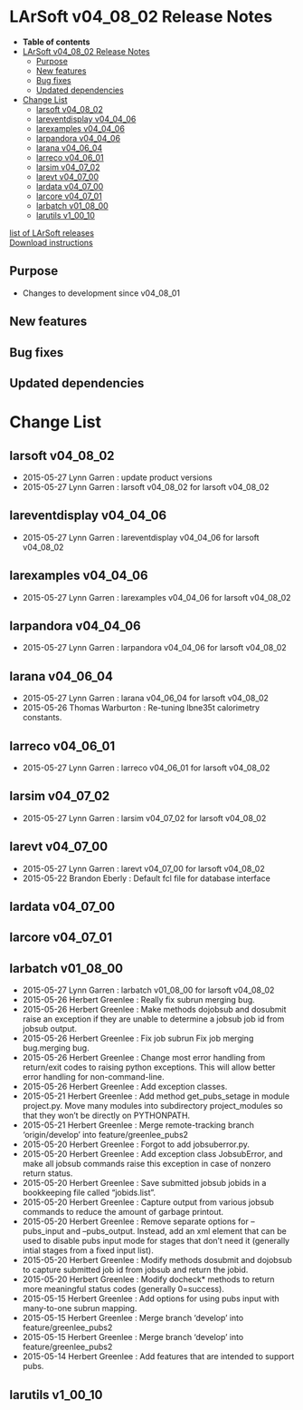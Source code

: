 LArSoft v04\_08\_02 Release Notes
======================================================================

-   **Table of contents**
-   [LArSoft v04\_08\_02 Release Notes](#LArSoft-v04_08_02-Release-Notes)
    -   [Purpose](#Purpose)
    -   [New features](#New-features)
    -   [Bug fixes](#Bug-fixes)
    -   [Updated dependencies](#Updated-dependencies)
-   [Change List](#Change-List)
    -   [larsoft v04\_08\_02](#larsoft-v04_08_02)
    -   [lareventdisplay v04\_04\_06](#lareventdisplay-v04_04_06)
    -   [larexamples v04\_04\_06](#larexamples-v04_04_06)
    -   [larpandora v04\_04\_06](#larpandora-v04_04_06)
    -   [larana v04\_06\_04](#larana-v04_06_04)
    -   [larreco v04\_06\_01](#larreco-v04_06_01)
    -   [larsim v04\_07\_02](#larsim-v04_07_02)
    -   [larevt v04\_07\_00](#larevt-v04_07_00)
    -   [lardata v04\_07\_00](#lardata-v04_07_00)
    -   [larcore v04\_07\_01](#larcore-v04_07_01)
    -   [larbatch v01\_08\_00](#larbatch-v01_08_00)
    -   [larutils v1\_00\_10](#larutils-v1_00_10)

[list of LArSoft releases](LArSoft_release_list)\
[Download instructions](http://scisoft.fnal.gov/scisoft/bundles/larsoft/v04_08_02/larsoft-v04_08_02.html)

Purpose
--------------------

-   Changes to development since v04\_08\_01

New features
------------------------------

Bug fixes
------------------------

Updated dependencies
----------------------------------------------

Change List
============================

larsoft v04\_08\_02
------------------------------------------

-   2015-05-27 Lynn Garren : update product versions
-   2015-05-27 Lynn Garren : larsoft v04\_08\_02 for larsoft v04\_08\_02

lareventdisplay v04\_04\_06
----------------------------------------------------------

-   2015-05-27 Lynn Garren : lareventdisplay v04\_04\_06 for larsoft v04\_08\_02

larexamples v04\_04\_06
--------------------------------------------------

-   2015-05-27 Lynn Garren : larexamples v04\_04\_06 for larsoft v04\_08\_02

larpandora v04\_04\_06
------------------------------------------------

-   2015-05-27 Lynn Garren : larpandora v04\_04\_06 for larsoft v04\_08\_02

larana v04\_06\_04
----------------------------------------

-   2015-05-27 Lynn Garren : larana v04\_06\_04 for larsoft v04\_08\_02
-   2015-05-26 Thomas Warburton : Re-tuning lbne35t calorimetry constants.

larreco v04\_06\_01
------------------------------------------

-   2015-05-27 Lynn Garren : larreco v04\_06\_01 for larsoft v04\_08\_02

larsim v04\_07\_02
----------------------------------------

-   2015-05-27 Lynn Garren : larsim v04\_07\_02 for larsoft v04\_08\_02

larevt v04\_07\_00
----------------------------------------

-   2015-05-27 Lynn Garren : larevt v04\_07\_00 for larsoft v04\_08\_02
-   2015-05-22 Brandon Eberly : Default fcl file for database interface

lardata v04\_07\_00
------------------------------------------

larcore v04\_07\_01
------------------------------------------

larbatch v01\_08\_00
--------------------------------------------

-   2015-05-27 Lynn Garren : larbatch v01\_08\_00 for larsoft v04\_08\_02
-   2015-05-26 Herbert Greenlee : Really fix subrun merging bug.
-   2015-05-26 Herbert Greenlee : Make methods dojobsub and dosubmit raise an exception if they are unable to determine a jobsub job id from jobsub output.
-   2015-05-26 Herbert Greenlee : Fix job subrun Fix job merging bug.merging bug.
-   2015-05-26 Herbert Greenlee : Change most error handling from return/exit codes to raising python exceptions. This will allow better error handling for non-command-line.
-   2015-05-26 Herbert Greenlee : Add exception classes.
-   2015-05-21 Herbert Greenlee : Add method get\_pubs\_setage in module project.py. Move many modules into subdirectory project\_modules so that they won’t be directly on PYTHONPATH.
-   2015-05-21 Herbert Greenlee : Merge remote-tracking branch ‘origin/develop’ into feature/greenlee\_pubs2
-   2015-05-20 Herbert Greenlee : Forgot to add jobsuberror.py.
-   2015-05-20 Herbert Greenlee : Add exception class JobsubError, and make all jobsub commands raise this exception in case of nonzero return status.
-   2015-05-20 Herbert Greenlee : Save submitted jobsub jobids in a bookkeeping file called “jobids.list”.
-   2015-05-20 Herbert Greenlee : Capture output from various jobsub commands to reduce the amount of garbage printout.
-   2015-05-20 Herbert Greenlee : Remove separate options for –pubs\_input and –pubs\_output. Instead, add an xml element that can be used to disable pubs input mode for stages that don’t need it (generally intial stages from a fixed input list).
-   2015-05-20 Herbert Greenlee : Modify methods dosubmit and dojobsub to capture submitted job id from jobsub and return the jobid.
-   2015-05-20 Herbert Greenlee : Modify docheck\* methods to return more meaningful status codes (generally 0=success).
-   2015-05-15 Herbert Greenlee : Add options for using pubs input with many-to-one subrun mapping.
-   2015-05-15 Herbert Greenlee : Merge branch ‘develop’ into feature/greenlee\_pubs2
-   2015-05-15 Herbert Greenlee : Merge branch ‘develop’ into feature/greenlee\_pubs2
-   2015-05-14 Herbert Greenlee : Add features that are intended to support pubs.

larutils v1\_00\_10
------------------------------------------
